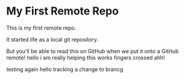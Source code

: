 # My First Remote Repo

This is my first remote repo.

It started life as a local git repository.

But you'll be able to read this on GitHub when we put it onto a GitHub remote!
hello i am really helping this works
fingers crossed ahh!

testing again
hello tracking a change to brancg
